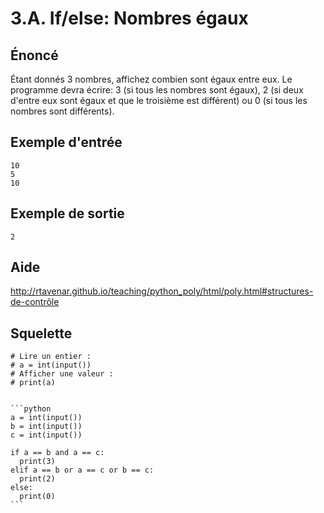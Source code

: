 # 3.A. If/else: Nombres égaux

## **Énoncé**

Étant donnés 3 nombres, affichez combien sont égaux entre eux. Le programme devra écrire: 3 (si tous les nombres sont égaux), 2 (si deux d'entre eux sont égaux et que le troisième est différent) ou 0 (si tous les nombres sont différents).

## Exemple d'entrée

```
10
5
10
```

## Exemple de sortie

```
2
```

## Aide

http://rtavenar.github.io/teaching/python_poly/html/poly.html#structures-de-contrôle

## Squelette

```{code-cell} python
# Lire un entier :
# a = int(input())
# Afficher une valeur :
# print(a)
```

````{dropdown} Proposition de solution

```python
a = int(input())
b = int(input())
c = int(input())

if a == b and a == c:
  print(3)
elif a == b or a == c or b == c:
  print(2)
else:
  print(0)
```
````
